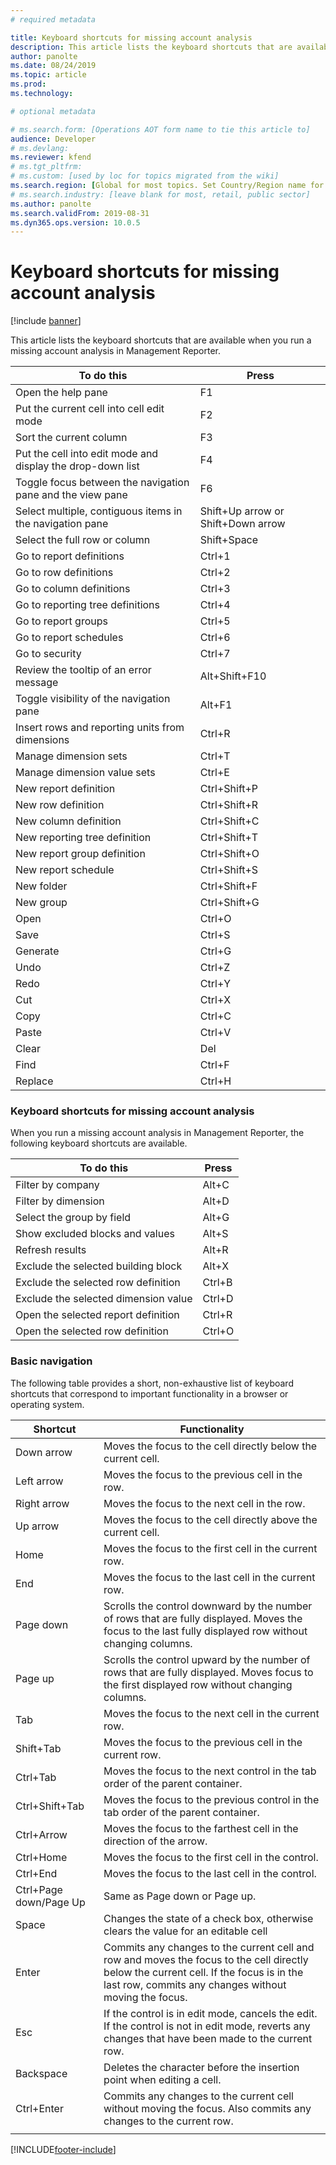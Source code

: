 ```yaml
---
# required metadata

title: Keyboard shortcuts for missing account analysis
description: This article lists the keyboard shortcuts that are available when you run a missing account analysis in Management Reporter.
author: panolte
ms.date: 08/24/2019
ms.topic: article
ms.prod: 
ms.technology: 

# optional metadata

# ms.search.form: [Operations AOT form name to tie this article to]
audience: Developer
# ms.devlang: 
ms.reviewer: kfend
# ms.tgt_pltfrm: 
# ms.custom: [used by loc for topics migrated from the wiki]
ms.search.region: [Global for most topics. Set Country/Region name for localizations]
# ms.search.industry: [leave blank for most, retail, public sector]
ms.author: panolte
ms.search.validFrom: 2019-08-31 
ms.dyn365.ops.version: 10.0.5
---
```


# Keyboard shortcuts for missing account analysis
[!include [banner](../includes/banner.md)]


This article lists the keyboard shortcuts that are available when you run a missing account analysis in Management Reporter.

| **To do this** | **Press** |
| --- | --- |
| Open the help pane | F1 |  
| Put the current cell into cell edit mode | F2 |  
| Sort the current column | F3|  
| Put the cell into edit mode and display the drop-down list | F4 |  
| Toggle focus between the navigation pane and the view pane | F6 |  
| Select multiple, contiguous items in the navigation pane | Shift+Up arrow or Shift+Down arrow |  
| Select the full row or column | Shift+Space |  
| Go to report definitions | Ctrl+1 |  
| Go to row definitions | Ctrl+2 |  
| Go to column definitions | Ctrl+3 |  
| Go to reporting tree definitions | Ctrl+4 |  
| Go to report groups | Ctrl+5 |  
| Go to report schedules | Ctrl+6 |  
| Go to security | Ctrl+7 |  
| Review the tooltip of an error message | Alt+Shift+F10 |  
| Toggle visibility of the navigation pane | Alt+F1 |  
| Insert rows and reporting units from dimensions | Ctrl+R |  
| Manage dimension sets | Ctrl+T |  
| Manage dimension value sets | Ctrl+E |  
| New report definition | Ctrl+Shift+P |  
| New row definition | Ctrl+Shift+R |  
| New column definition | Ctrl+Shift+C |  
| New reporting tree definition | Ctrl+Shift+T |  
| New report group definition | Ctrl+Shift+O |  
| New report schedule | Ctrl+Shift+S |  
| New folder | Ctrl+Shift+F |  
| New group | Ctrl+Shift+G |  
| Open | Ctrl+O |  
| Save | Ctrl+S |  
| Generate | Ctrl+G |  
| Undo | Ctrl+Z |  
| Redo | Ctrl+Y |  
| Cut | Ctrl+X |  
| Copy | Ctrl+C |  
| Paste | Ctrl+V |  
| Clear | Del |  
| Find | Ctrl+F |  
| Replace | Ctrl+H |  

### Keyboard shortcuts for missing account analysis
When you run a missing account analysis in Management Reporter, the following keyboard shortcuts are available.

| **To do this** | **Press** |
| --- | --- |
| Filter by company | Alt+C |
| Filter by dimension | Alt+D |
| Select the group by field | Alt+G |
| Show excluded blocks and values | Alt+S |
| Refresh results | Alt+R |
| Exclude the selected building block | Alt+X |
| Exclude the selected row definition | Ctrl+B |
| Exclude the selected dimension value | Ctrl+D |
| Open the selected report definition | Ctrl+R |
| Open the selected row definition | Ctrl+O |

### Basic navigation
The following table provides a short, non-exhaustive list of keyboard shortcuts that correspond to important functionality in a browser or operating system.

| **Shortcut** | **Functionality** |
| --- | --- |
| Down arrow | Moves the focus to the cell directly below the current cell. |
| Left arrow | Moves the focus to the previous cell in the row. |
| Right arrow | Moves the focus to the next cell in the row. |
| Up arrow | Moves the focus to the cell directly above the current cell.  |
| Home | Moves the focus to the first cell in the current row. |
| End | Moves the focus to the last cell in the current row. |
| Page down | Scrolls the control downward by the number of rows that are fully displayed. Moves the focus to the last fully displayed row without changing columns. |
| Page up | Scrolls the control upward by the number of rows that are fully displayed. Moves focus to the first displayed row without changing columns. |
| Tab | Moves the focus to the next cell in the current row. |
| Shift+Tab | Moves the focus to the previous cell in the current row. |
| Ctrl+Tab | Moves the focus to the next control in the tab order of the parent container.
| Ctrl+Shift+Tab | Moves the focus to the previous control in the tab order of the parent container.
| Ctrl+Arrow | Moves the focus to the farthest cell in the direction of the arrow. |
| Ctrl+Home | Moves the focus to the first cell in the control. |
| Ctrl+End | Moves the focus to the last cell in the control. |
| Ctrl+Page down/Page Up | Same as Page down or Page up. |
| Space| Changes the state of a check box, otherwise clears the value for an editable cell |
| Enter | Commits any changes to the current cell and row and moves the focus to the cell directly below the current cell. If the focus is in the last row, commits any changes without moving the focus. |
| Esc | If the control is in edit mode, cancels the edit. If the control is not in edit mode, reverts any changes that have been made to the current row. |
| Backspace | Deletes the character before the insertion point when editing a cell. |
| Ctrl+Enter | Commits any changes to the current cell without moving the focus. Also commits any changes to the current row. |
|   |   |


[!INCLUDE[footer-include](../../includes/footer-banner.md)]
